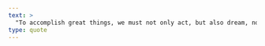 ```yaml
---
text: >
  "To accomplish great things, we must not only act, but also dream, not only plan, but also believe." - Anatole France
type: quote
---
```

